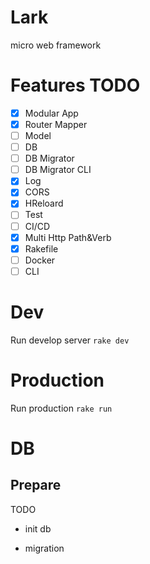 # Lark

micro web framework

# Features TODO

* [x] Modular App
* [x] Router Mapper
* [ ] Model
* [ ] DB
* [ ] DB Migrator
* [ ] DB Migrator CLI
* [x] Log
* [x] CORS
* [x] HReloard
* [ ] Test
* [ ] CI/CD
* [x] Multi Http Path&Verb
* [x] Rakefile
* [ ] Docker
* [ ] CLI

# Dev

Run develop server
`rake dev`


# Production 

Run production
`rake run`

# DB

## Prepare
TODO
* init db

* migration